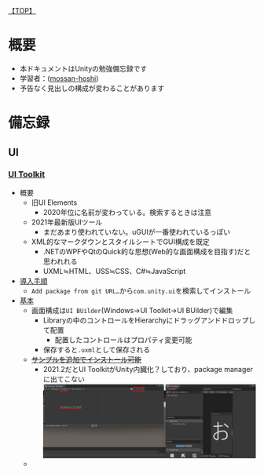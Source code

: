 [【TOP】](../README.md)
# 概要
- 本ドキュメントはUnityの勉強備忘録です
- 学習者：([mossan-hoshi](https://twitter.com/mossan_hoshi))
- 予告なく見出しの構成が変わることがあります

# 備忘録
## UI
### [UI Toolkit](https://docs.unity3d.com/2021.2/Documentation/Manual/UIElements.html)
- 概要
  - 旧UI Elements
    - 2020年位に名前が変わっている。検索するときは注意
  - 2021年最新版UIツール
    - まだあまり使われていない。uGUIが一番使われているっぽい
  - XML的なマークダウンとスタイルシートでGUI構成を既定
    - .NETのWPFやQtのQuick的な思想(Web的な画面構成を目指す)だと思われれる
    - UXML≒HTML、USS≒CSS、C#≒JavaScript
- [導入手順](https://docs.unity3d.com/2020.2/Documentation/Manual/UITK-package.html)
  - `Add package from git URL…`から`com.unity.ui`を検索してインストール
- [基本](https://creator.game.cyberagent.co.jp/?p=7921)
  - 画面構成は`UI BUilder`(Windows->UI Toolkit->UI BUilder)で編集
    - Libraryの中のコントロールをHierarchyにドラッグアンドドロップして配置
      - 配置したコントロールはプロパティ変更可能
    - 保存すると`.uxml`として保存される
  - ~~[サンプルを追加でインストール可能](https://zenn.dev/shiena/articles/uitoolkit-sample)~~
    - 2021.2だとUI ToolkitがUnity内臓化？しており、package managerに出てこない
      ![](image/2021-09-11-20-25-02.png)
  - 